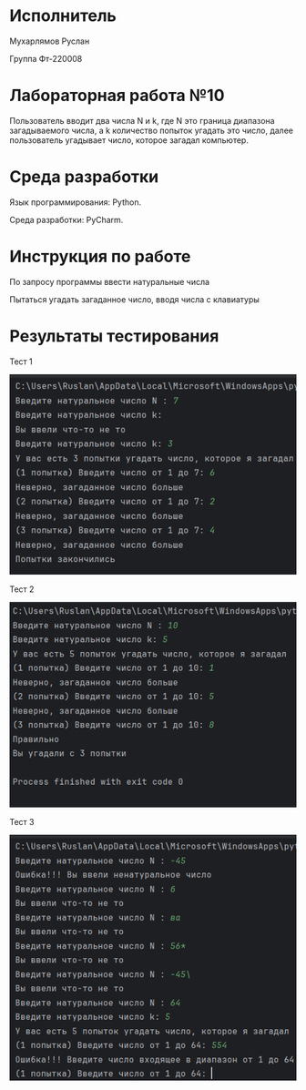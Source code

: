 # Исполнитель
Мухарлямов Руслан

Группа Фт-220008
# Лабораторная работа №10

Пользователь вводит два числа N и k, где N это граница диапазона загадываемого числа, а k количество попыток угадать это число, далее пользователь угадывает число, которое загадал компьютер.

# Среда разработки 
Язык программирования: Python.

Среда разработки: PyCharm.
# Инструкция по работе

По запросу программы ввести натуральные числа

Пытаться угадать загаданное число, вводя числа с клавиатуры
# Результаты тестирования
Тест 1

![Тест 1](https://github.com/MukharlyamovRuslan/Lab_10/blob/main/тест%201.png)

Тест 2

![Тест 2](https://github.com/MukharlyamovRuslan/Lab_10/blob/main/тест%202.png)

Тест 3

![Тест 3](https://github.com/MukharlyamovRuslan/Lab_10/blob/main/тест%203.png)
